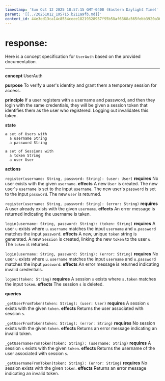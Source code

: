 ```yaml
---
timestamp: 'Sun Oct 12 2025 10:57:15 GMT-0400 (Eastern Daylight Time)'
parent: '[[../20251012_105715.b211a9fb.md]]'
content_id: 44e3ed13ca14c8534ceee18219328957f95b58af6368a565febb3920a30b74b7
---
```


# response:

Here is a concept specification for `UserAuth` based on the provided documentation.

***

**concept** UserAuth

**purpose** To verify a user's identity and grant them a temporary session for access.

**principle** If a user registers with a username and password, and then they login with the same credentials, they will be given a session token that identifies them as the user who registered. Logging out invalidates this token.

**state**

```
a set of Users with
  a username String
  a password String

a set of Sessions with
  a token String
  a user User
```

**actions**

`register(username: String, password: String): (user: User)`
**requires**
No user exists with the given `username`.
**effects**
A new `User` is created.
The new user's `username` is set to the input `username`.
The new user's `password` is set to the input `password`.
The new `user` is returned.

`register(username: String, password: String): (error: String)`
**requires**
A user already exists with the given `username`.
**effects**
An error message is returned indicating the username is taken.

`login(username: String, password: String): (token: String)`
**requires**
A user `u` exists where `u.username` matches the input `username` and `u.password` matches the input `password`.
**effects**
A new, unique `token` string is generated.
A new `Session` is created, linking the new `token` to the user `u`.
The `token` is returned.

`login(username: String, password: String): (error: String)`
**requires**
No user `u` exists where `u.username` matches the input `username` and `u.password` matches the input `password`.
**effects**
An error message is returned indicating invalid credentials.

`logout(token: String)`
**requires**
A session `s` exists where `s.token` matches the input `token`.
**effects**
The session `s` is deleted.

**queries**

`_getUserFromToken(token: String): (user: User)`
**requires**
A session `s` exists with the given `token`.
**effects**
Returns the user associated with session `s`.

`_getUserFromToken(token: String): (error: String)`
**requires**
No session exists with the given `token`.
**effects**
Returns an error message indicating an invalid token.

`_getUsernameFromToken(token: String): (username: String)`
**requires**
A session `s` exists with the given `token`.
**effects**
Returns the username of the user associated with session `s`.

`_getUsernameFromToken(token: String): (error: String)`
**requires**
No session exists with the given `token`.
**effects**
Returns an error message indicating an invalid token.
